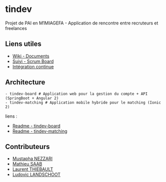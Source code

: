 # tindev
Projet de PAI en M1MIAGEFA - Application de rencontre entre recruteurs et freelances

## Liens utiles
* [Wiki - Documents](https://gitlab.com/squirtles/tindev/wikis/home)
* [Suivi - Scrum Board](https://gitlab.com/squirtles/tindev/boards)
* [Intégration continue](https://gitlab.com/squirtles/tindev/pipelines)

## Architecture
```
- tindev-board # Application web pour la gestion du compte + API (SpringBoot + Angular 2)
- tindev-matching # Application mobile hybride pour le matching (Ionic 2)
```

liens :
* [Readme - tindev-board](https://gitlab.com/squirtles/tindev/blob/develop/tindev-api/README.md)
* [Readme - tindev-matching](https://gitlab.com/squirtles/tindev/blob/develop/tindev-matching/README.md)

## Contributeurs
* [Mustapha NEZZARI](http://github.com/MawsFr)
* [Mathieu SAAB](http://github.com/ExSoldat)
* [Laurent THIEBAULT](http://github.com/lauthieb)
* [Ludovic LANDSCHOOT](http://github.com/landschoot)